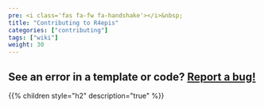 ```yaml
---
pre: <i class='fas fa-fw fa-handshake'></i>&nbsp;
title: "Contributing to R4epis"
categories: ["contributing"]
tags: ["wiki"]
weight: 30 
---
```


## See an error in a template or code?  [Report a bug!](https://github.com/R4EPI/sitrep/issues/new)

{{% children style="h2" description="true" %}}

